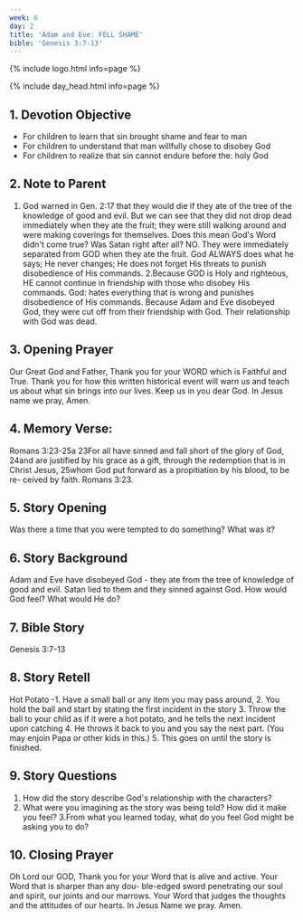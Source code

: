 ```yaml
---
week: 6
day: 2
title: 'Adam and Eve: FELL SHAME'
bible: 'Genesis 3:7-13'
---
```



{% include logo.html info=page %}

{% include day_head.html info=page %}

## 1. Devotion Objective
- For children to learn that sin brought shame and fear to man
- For children to understand that man willfully chose to disobey God
- For children to realize that sin cannot endure before the: holy God

## 2. Note to Parent
 1. God warned in Gen. 2:17 that they would die if they ate of the tree of the knowledge of good and evil. But we can see that they did not drop dead immediately when they ate the fruit; they were still walking around and were making coverings for themselves. Does this mean God's Word didn't come true? Was Satan right after all? NO. They were immediately separated from GOD when they ate the fruit. God ALWAYS does what he says; He never changes; He does not forget His threats to punish disobedience of His commands. 2.Because GOD is Holy and righteous, HE cannot continue in friendship with those who disobey His commands. God: hates everything that is wrong and punishes disobedience of His commands. Because Adam and Eve disobeyed God, they were cut off from their friendship with God. Their relationship with God was dead.

## 3. Opening Prayer
Our Great God and Father, Thank you for your WORD which is Faithful and True. Thank you for how this written historical event will warn us and teach us about what sin brings into our lives. Keep us in you dear God. In Jesus name we pray, Amen.

## 4. Memory Verse:
Romans 3:23-25a 23For all have sinned and fall short of the glory of God, 24and are justified by his grace as a gift, through the redemption that is in Christ Jesus, 25whom God put forward as a propitiation by his blood, to be re- ceived by faith. Romans 3:23.

## 5. Story Opening
Was there a time that you were tempted to do something? What was it?

## 6. Story Background
Adam and Eve have disobeyed God - they ate from the tree of knowledge of good and evil. Satan lied to them and they sinned against God. How would God feel? What would He do?

## 7. Bible Story
Genesis 3:7-13

## 8. Story Retell
Hot Potato -1. Have a small ball or any item you may pass around, 2. You hold the ball and start by stating the first incident in the story 3. Throw the ball to your child as if it were a hot potato, and he tells the next incident upon catching 4. He throws it back to you and you say the next part. (You may enjoin Papa or other kids in this.) 5. This goes on until the story is finished.

## 9. Story Questions
1. How did the story describe God's relationship with the characters?
2. What were you imagining as the story was being told? How did it make you feel? 3.From what you learned today, what do you feel God might be asking you to do?

## 10. Closing Prayer
Oh Lord our GOD, Thank you for your Word that is alive and active. Your Word that is sharper than any dou- ble-edged sword penetrating our soul and spirit, our joints and our marrows. Your Word that judges the thoughts and the attitudes of our hearts. In Jesus Name we pray. Amen.

